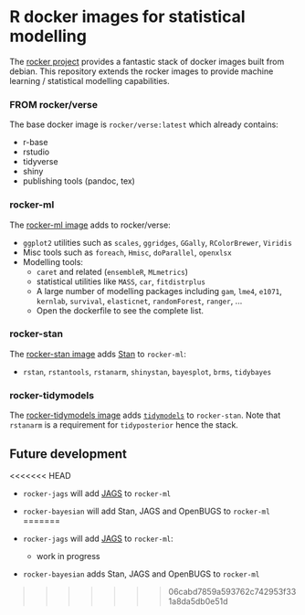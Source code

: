 # R docker images for statistical modelling

The [rocker project](https://github.com/rocker-org/rocker) provides a fantastic stack of docker images built from debian. 
This repository extends the rocker images to provide machine learning / statistical modelling capabilities.

### FROM rocker/verse

The base docker image is `rocker/verse:latest` which already contains:
- r-base
- rstudio
- tidyverse
- shiny
- publishing tools (pandoc, tex)

### rocker-ml 

The [rocker-ml image](https://hub.docker.com/r/asachet/rocker-ml) adds to rocker/verse:
  - `ggplot2` utilities such as `scales`, `ggridges`, `GGally`, `RColorBrewer`, `Viridis`
  - Misc tools such as `foreach`, `Hmisc`, `doParallel`, `openxlsx`
  - Modelling tools:
    * `caret` and related (`ensembleR`, `MLmetrics`)
    * statistical utilities like `MASS`, `car`, `fitdistrplus`
    * A large number of modelling packages including `gam`, `lme4`, `e1071`, `kernlab`, `survival`, `elasticnet`, `randomForest`, `ranger`, ...
    * Open the dockerfile to see the complete list.

### rocker-stan

The [rocker-stan image](https://hub.docker.com/r/asachet/rocker-stan) adds [Stan](https://mc-stan.org/) to `rocker-ml`:
  - `rstan`, `rstantools`, `rstanarm`, `shinystan`, `bayesplot`, `brms`, `tidybayes`

### rocker-tidymodels

The [rocker-tidymodels image](https://hub.docker.com/r/asachet/rocker-tidymodels) adds [`tidymodels`](https://github.com/tidymodels/tidymodels) to `rocker-stan`. 
Note that `rstanarm` is a requirement for `tidyposterior` hence the stack.

## Future development

<<<<<<< HEAD
* `rocker-jags` will add [JAGS](http://mcmc-jags.sourceforge.net/) to `rocker-ml`
* `rocker-bayesian` will add Stan, JAGS and OpenBUGS to `rocker-ml`
=======
* `rocker-jags` will add [JAGS](http://mcmc-jags.sourceforge.net/) to `rocker-ml`:
  - work in progress

* `rocker-bayesian` adds Stan, JAGS and OpenBUGS to `rocker-ml`
>>>>>>> 06cabd7859a593762c742953f331a8da5db0e51d
